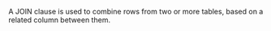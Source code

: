 
A JOIN clause is used to combine rows from two or more tables, based on a related column between them.
